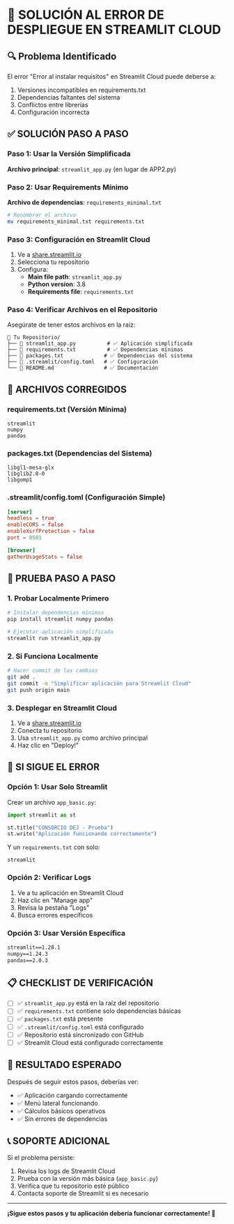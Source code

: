 # 🚨 SOLUCIÓN AL ERROR DE DESPLIEGUE EN STREAMLIT CLOUD

## 🔍 Problema Identificado
El error "Error al instalar requisitos" en Streamlit Cloud puede deberse a:
1. Versiones incompatibles en requirements.txt
2. Dependencias faltantes del sistema
3. Conflictos entre librerías
4. Configuración incorrecta

## ✅ SOLUCIÓN PASO A PASO

### Paso 1: Usar la Versión Simplificada
**Archivo principal**: `streamlit_app.py` (en lugar de APP2.py)

### Paso 2: Usar Requirements Mínimo
**Archivo de dependencias**: `requirements_minimal.txt`

```bash
# Renombrar el archivo
mv requirements_minimal.txt requirements.txt
```

### Paso 3: Configuración en Streamlit Cloud
1. Ve a [share.streamlit.io](https://share.streamlit.io)
2. Selecciona tu repositorio
3. Configura:
   - **Main file path**: `streamlit_app.py`
   - **Python version**: 3.8
   - **Requirements file**: `requirements.txt`

### Paso 4: Verificar Archivos en el Repositorio
Asegúrate de tener estos archivos en la raíz:

```
📁 Tu Repositorio/
├── 📄 streamlit_app.py          # ✅ Aplicación simplificada
├── 📄 requirements.txt          # ✅ Dependencias mínimas
├── 📄 packages.txt             # ✅ Dependencias del sistema
├── 📄 .streamlit/config.toml   # ✅ Configuración
└── 📄 README.md                # ✅ Documentación
```

## 🔧 ARCHIVOS CORREGIDOS

### requirements.txt (Versión Mínima)
```
streamlit
numpy
pandas
```

### packages.txt (Dependencias del Sistema)
```
libgl1-mesa-glx
libglib2.0-0
libgomp1
```

### .streamlit/config.toml (Configuración Simple)
```toml
[server]
headless = true
enableCORS = false
enableXsrfProtection = false
port = 8501

[browser]
gatherUsageStats = false
```

## 🧪 PRUEBA PASO A PASO

### 1. Probar Localmente Primero
```bash
# Instalar dependencias mínimas
pip install streamlit numpy pandas

# Ejecutar aplicación simplificada
streamlit run streamlit_app.py
```

### 2. Si Funciona Localmente
```bash
# Hacer commit de los cambios
git add .
git commit -m "Simplificar aplicación para Streamlit Cloud"
git push origin main
```

### 3. Desplegar en Streamlit Cloud
1. Ve a [share.streamlit.io](https://share.streamlit.io)
2. Conecta tu repositorio
3. Usa `streamlit_app.py` como archivo principal
4. Haz clic en "Deploy!"

## 🚨 SI SIGUE EL ERROR

### Opción 1: Usar Solo Streamlit
Crear un archivo `app_basic.py`:

```python
import streamlit as st

st.title("CONSORCIO DEJ - Prueba")
st.write("Aplicación funcionando correctamente")
```

Y un `requirements.txt` con solo:
```
streamlit
```

### Opción 2: Verificar Logs
1. Ve a tu aplicación en Streamlit Cloud
2. Haz clic en "Manage app"
3. Revisa la pestaña "Logs"
4. Busca errores específicos

### Opción 3: Usar Versión Específica
```txt
streamlit==1.28.1
numpy==1.24.3
pandas==2.0.3
```

## 📋 CHECKLIST DE VERIFICACIÓN

- [ ] ✅ `streamlit_app.py` está en la raíz del repositorio
- [ ] ✅ `requirements.txt` contiene solo dependencias básicas
- [ ] ✅ `packages.txt` está presente
- [ ] ✅ `.streamlit/config.toml` está configurado
- [ ] ✅ Repositorio está sincronizado con GitHub
- [ ] ✅ Streamlit Cloud está configurado correctamente

## 🎯 RESULTADO ESPERADO

Después de seguir estos pasos, deberías ver:
- ✅ Aplicación cargando correctamente
- ✅ Menú lateral funcionando
- ✅ Cálculos básicos operativos
- ✅ Sin errores de dependencias

## 📞 SOPORTE ADICIONAL

Si el problema persiste:
1. Revisa los logs de Streamlit Cloud
2. Prueba con la versión más básica (`app_basic.py`)
3. Verifica que tu repositorio esté público
4. Contacta soporte de Streamlit si es necesario

---

**¡Sigue estos pasos y tu aplicación debería funcionar correctamente! 🚀** 
